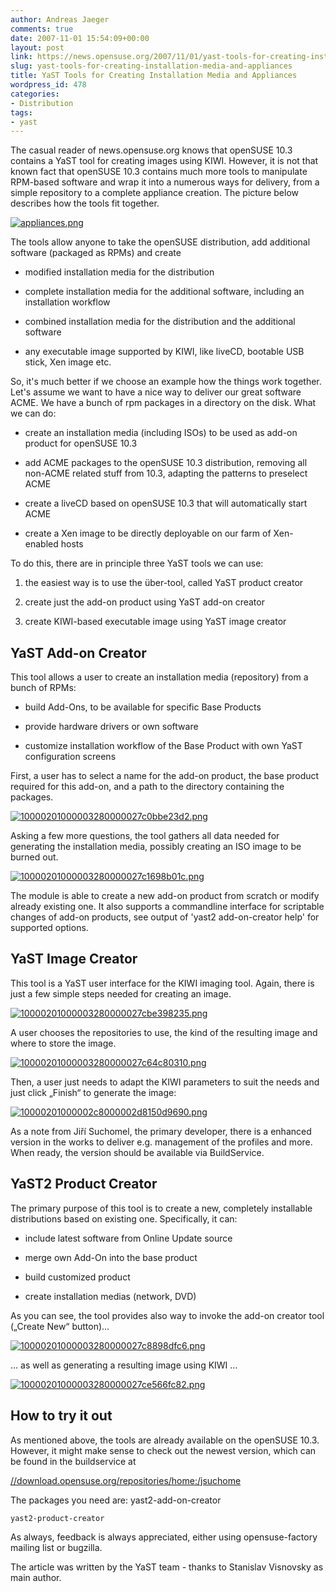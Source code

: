 ```yaml
---
author: Andreas Jaeger
comments: true
date: 2007-11-01 15:54:09+00:00
layout: post
link: https://news.opensuse.org/2007/11/01/yast-tools-for-creating-installation-media-and-appliances/
slug: yast-tools-for-creating-installation-media-and-appliances
title: YaST Tools for Creating Installation Media and Appliances
wordpress_id: 478
categories:
- Distribution
tags:
- yast
---
```


The casual reader of news.opensuse.org knows that openSUSE 10.3 contains a YaST tool for creating images using KIWI. However, it  is not that known fact that openSUSE 10.3 contains much more tools to manipulate RPM-based software and wrap it into a  numerous ways for delivery, from a simple repository to a complete appliance creation. The picture below describes how the tools fit together.

[![appliances.png](/wp-content/uploads/2007/10/appliances.png)](/wp-content/uploads/2007/10/appliances.png)

<!-- more -->The tools allow anyone to take the openSUSE distribution, add additional software (packaged as RPMs) and create



	
  * modified installation media for the distribution

	
  * complete installation media for the additional software, including an installation workflow

	
  * combined installation media for the distribution and the additional software

	
  * any executable image supported by KIWI, like liveCD, bootable USB stick, Xen image etc.


So, it's much better if we choose an example how the things work together. Let's assume we want to have a nice way to deliver our great software ACME. We have a bunch of rpm packages in a directory on the disk. What we can do:

	
  * create an installation media (including ISOs) to be used as add-on product for openSUSE 10.3

	
  * add ACME packages to the openSUSE 10.3 distribution, removing all non-ACME related stuff from 10.3, adapting the  patterns to preselect ACME

	
  * create a liveCD based on openSUSE 10.3 that will automatically start ACME

	
  * create a Xen image to be directly deployable on our farm of Xen-enabled hosts


To do this, there are in principle three YaST tools we can use:

	
  1. the easiest way is to use the über-tool, called YaST product creator

	
  2. create just the add-on product using YaST add-on creator

	
  3. create KIWI-based executable image using YaST image creator




## YaST Add-on Creator


This tool allows a user to create an installation media (repository) from a bunch of RPMs:



	
  * build Add-Ons, to be available for specific Base Products

	
  * provide hardware drivers or own software

	
  * customize installation workflow of the Base Product with own YaST configuration screens


First, a user has to select a name for the add-on product, the base product required for this add-on, and a path to the directory containing the packages.

[![10000201000003280000027c0bbe23d2.png](/wp-content/uploads/2007/10/10000201000003280000027c0bbe23d2.png)](/wp-content/uploads/2007/10/10000201000003280000027c0bbe23d2.png)

Asking a few more questions, the tool gathers all data needed for generating the installation media, possibly creating an ISO image to be burned out.

[![10000201000003280000027c1698b01c.png](/wp-content/uploads/2007/10/10000201000003280000027c1698b01c.png)](/wp-content/uploads/2007/10/10000201000003280000027c1698b01c.png)

The module is able to create a new add-on product from scratch or modify already existing one. It also supports a commandline interface for scriptable changes of add-on products, see output of 'yast2 add-on-creator help' for supported options.


## YaST Image Creator


This tool is a YaST user interface for the KIWI imaging tool. Again, there is just a few simple steps needed for creating an image.

[![10000201000003280000027cbe398235.png](/wp-content/uploads/2007/10/10000201000003280000027cbe398235.png)](/wp-content/uploads/2007/10/10000201000003280000027cbe398235.png)

A user chooses the repositories to use, the kind of the resulting image and where to store the image.

[![10000201000003280000027c64c80310.png](/wp-content/uploads/2007/10/10000201000003280000027c64c80310.png)](/wp-content/uploads/2007/10/10000201000003280000027c64c80310.png)

Then, a user just needs to adapt the KIWI parameters to suit the needs and just click „Finish“ to generate the image:

[![10000201000002c8000002d8150d9690.png](/wp-content/uploads/2007/10/10000201000002c8000002d8150d9690.png)](/wp-content/uploads/2007/10/10000201000002c8000002d8150d9690.png)

As a note from Jiří Suchomel, the primary developer, there is a enhanced version in the works to deliver e.g. management of the profiles and more. When ready, the version should be available via BuildService.


## YaST2 Product Creator


The primary purpose of this tool is to create a new, completely installable distributions based on existing one. Specifically, it can:



	
  * include latest software from Online Update source

	
  * merge own Add-On into the base product

	
  * build customized product

	
  * create installation medias (network, DVD)


As you can see, the tool provides also way to invoke the add-on creator tool („Create New“ button)…

[![10000201000003280000027c8898dfc6.png](/wp-content/uploads/2007/10/10000201000003280000027c8898dfc6.png)](/wp-content/uploads/2007/10/10000201000003280000027c8898dfc6.png)

… as well as generating a resulting image using KIWI …

[![10000201000003280000027ce566fc82.png](/wp-content/uploads/2007/10/10000201000003280000027ce566fc82.png)](/wp-content/uploads/2007/10/10000201000003280000027ce566fc82.png)


## How to try it out


As mentioned above, the tools are already available on the openSUSE 10.3. However, it might make sense to check out the newest version, which can be found in the buildservice at

[//download.opensuse.org/repositories/home:/jsuchome](//download.opensuse.org/repositories/home:/jsuchome/openSUSE_Factory/)

The packages you need are:
	yast2-add-on-creator

	yast2-product-creator

As always, feedback is always appreciated, either using opensuse-factory mailing list or bugzilla.

The article was written by the YaST team - thanks to Stanislav Visnovsky as main author.
